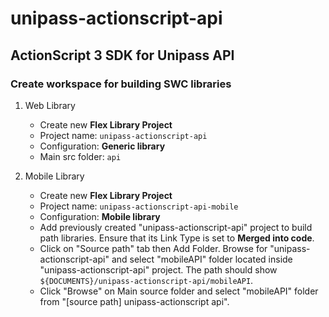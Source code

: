 unipass-actionscript-api
========================

ActionScript 3 SDK for Unipass API
----------------------------------

### Create workspace for building SWC libraries

1. Web Library 

   * Create new **Flex Library Project**
   * Project name: `unipass-actionscript-api`
   * Configuration: **Generic library**
   * Main src folder: `api`

2. Mobile Library 

   * Create new **Flex Library Project**
   * Project name: `unipass-actionscript-api-mobile`
   * Configuration: **Mobile library**
   * Add previously created "unipass-actionscript-api" project to build path libraries.
     Ensure that its Link Type is set to **Merged into code**.
   * Click on "Source path" tab then Add Folder.
     Browse for "unipass-actionscript-api" and select "mobileAPI" folder located inside  
     "unipass-actionscript-api" project. The path should show `${DOCUMENTS}/unipass-actionscript-api/mobileAPI`.
   * Click "Browse" on Main source folder and select "mobileAPI" folder from "[source path] unipass-actionscript api".
